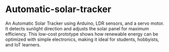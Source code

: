 # Automatic-solar-tracker
An Automatic Solar Tracker using Arduino, LDR sensors, and a servo motor. It detects sunlight direction and adjusts the solar panel for maximum efficiency. This low-cost prototype shows how renewable energy can be optimized with simple electronics, making it ideal for students, hobbyists, and IoT learners.
